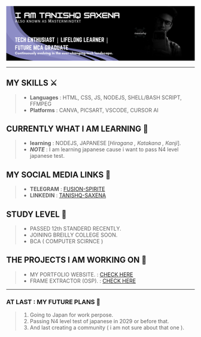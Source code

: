 <img src="https://github.com/Mastermindtxt/Mastermindtxt/blob/main/Galery/github%20banner.png" alt="my main bio image">

---

## MY SKILLS ⚔️
> - **Languages** : HTML, CSS, JS, NODEJS, SHELL/BASH SCRIPT, FFMPEG
> - **Platforms** : CANVA, PICSART, VSCODE, CURSOR AI

## CURRENTLY WHAT I AM LEARNING 📝
> - **learning** : NODEJS, JAPANESE [*Hiragana , Katakana , Kanji*].
> - ***NOTE*** : I am learning japanese cause i want to pass N4 level japanese test.

## MY SOCIAL MEDIA LINKS 📎
> - **TELEGRAM** : [FUSION-SPIRITE](t.me/fusion_spirite)
> - **LINKEDIN** : [TANISHQ-SAXENA](www.linkedin.com/in/tanishqfromindo)

## STUDY LEVEL 📓
> - PASSED 12th STANDERD RECENTLY.
> - JOINING BREILLY COLLEGE SOON.
> - BCA ( COMPUTER SCIRNCE )

## THE PROJECTS I AM WORKING ON 🧾
> - MY PORTFOLIO WEBSITE. : [CHECK HERE]()
> - FRAME EXTRACTOR (OSP). : [CHECK HERE]()

---

### AT LAST : MY FUTURE PLANS 🔮
> 1. Going to Japan for work perpose.
> 2. Passing N4 level test of japanese in 2029 or before that.
> 3. And last creating a community ( i am not sure about that one ).
